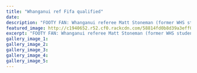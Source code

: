 ```yaml
---
title: "Whanganui ref Fifa qualified"
date: 
description: "FOOTY FAN: Whanganui referee Matt Stoneman (former WHS student) is a fan of both the indoor and outdoor game and is now a Fifa qualified futsal ref, one of just three in the country..."
featured_image: http://c1940652.r52.cf0.rackcdn.com/58814fd0b8d39a3eff001d7f/ex-Matt-Stoneman-now-a-Fifa-ref-chron-9-Jan-17.jpg
excerpt: "FOOTY FAN: Whanganui referee Matt Stoneman (former WHS student) is a fan of both the indoor and outdoor game and is now a Fifa qualified futsal ref, one of just three in the country."
gallery_image_1: 
gallery_image_2: 
gallery_image_3: 
gallery_image_4: 
gallery_image_5: 
---
```

